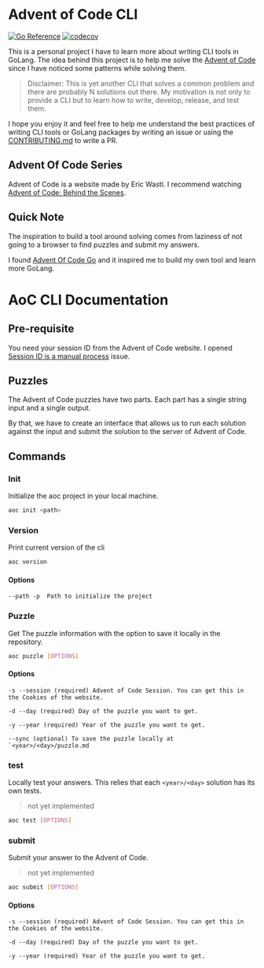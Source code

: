 # Advent of Code CLI

[![Go Reference](https://pkg.go.dev/badge/github.com/dolfolife/aoctl#section-readme.svg)](https://pkg.go.dev/github.com/dolfolife/aoctl#section-readme)
[![codecov](https://codecov.io/github/dolfolife/aoctl/graph/badge.svg?token=GTFZX1J2WX)](https://codecov.io/github/dolfolife/aoctl)

This is a personal project I have to learn more about writing CLI tools in GoLang. The idea behind this project is to help me solve the [Advent of Code](adventofcode.com/) since I have noticed some patterns while solving them.

> Disclaimer: This is yet another CLI that solves a common problem and there are probably N solutions out there. My motivation is not only to provide a CLI but to learn how to write, develop, release, and test them.

I hope you enjoy it and feel free to help me understand the best practices of writing CLI tools or GoLang packages by writing an issue or using the [CONTRIBUTING.md](./CONTRIBUTING.md) to write a PR.

## Advent Of Code Series

Advent of Code is a website made by Eric Wastl. I recommend watching [Advent of Code: Behind the Scenes](https://www.youtube.com/watch?v=CFWuwNDOnIo&ab_channel=CodingTech).

## Quick Note

The inspiration to build a tool around solving comes from laziness of not going to a browser to find puzzles and submit my answers.

I found [Advent Of Code Go](https://github.com/alexchao26/advent-of-code-go) and it inspired me to build my own tool and learn more GoLang. 


# AoC CLI Documentation

## Pre-requisite

You need your session ID from the Advent of Code website. I opened [Session ID is a manual process](https://github.com/dolfolife/aoctl/issues/1) issue.

## Puzzles

The Advent of Code puzzles have two parts. Each part has a single string input and a single output.

By that, we have to create an interface that allows us to run each solution against the input and submit the solution to the server of Advent of Code.

## Commands

### Init
Initialize the aoc project in your local machine.

```bash
aoc init <path> 
```

### Version
Print current version of the cli

```bash
aoc version
```

#### Options

```
--path -p  Path to initialize the project
```

### Puzzle
Get The puzzle information with the option to save it locally in the repository.

```bash
aoc puzzle [OPTIONS]
```

#### Options

```
-s --session (required) Advent of Code Session. You can get this in the Cookies of the website. 
```

```
-d --day (required) Day of the puzzle you want to get.
```

```
-y --year (required) Year of the puzzle you want to get.
```

```
--sync (optional) To save the puzzle locally at `<year>/<day>/puzzle.md
```

### test
Locally test your answers. This relies that each `<year>/<day>` solution has its own tests.

> not yet implemented

```bash
aoc test [OPTIONS]
```

### submit
Submit your answer to the Advent of Code.

> not yet implemented

```bash
aoc submit [OPTIONS]
```

#### Options

```
-s --session (required) Advent of Code Session. You can get this in the Cookies of the website. 
```

```
-d --day (required) Day of the puzzle you want to get.
```

```
-y --year (required) Year of the puzzle you want to get.
```
